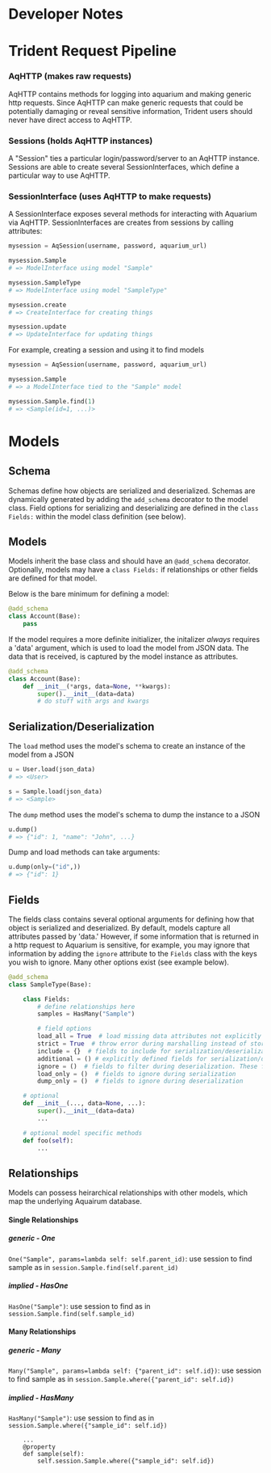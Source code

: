 # Developer Notes

# Trident Request Pipeline

### AqHTTP (makes raw requests)

AqHTTP contains methods for logging into aquarium and making generic http requests.
Since AqHTTP can make generic requests that could be potentially damaging or reveal
sensitive information, Trident users should never have direct access to AqHTTP.

### Sessions (holds AqHTTP instances)

A "Session" ties a particular login/password/server to an AqHTTP instance. Sessions are able to
create several SessionInterfaces, which define a particular way to use AqHTTP.

### SessionInterface (uses AqHTTP to make requests)

A SessionInterface exposes several methods for interacting with Aquarium via AqHTTP.
SessionInterfaces are creates from sessions by calling attributes:

```python
mysession = AqSession(username, password, aquarium_url)

mysession.Sample
# => ModelInterface using model "Sample"

mysession.SampleType
# => ModelInterface using model "SampleType"

mysession.create
# => CreateInterface for creating things

mysession.update
# => UpdateInterface for updating things
```

For example, creating a session and using it to find models
```python
mysession = AqSession(username, password, aquarium_url)

mysession.Sample
# => a ModelInterface tied to the "Sample" model

mysession.Sample.find(1)
# => <Sample(id=1, ...)>
```

# Models

## Schema

Schemas define how objects are serialized and deserialized. Schemas are dynamically
generated by adding the `add_schema` decorator to the model class. Field options for
serializing and deserializing are defined in the `class Fields:` within the model
class definition (see below).

## Models

Models inherit the base class and should have an `@add_schema` decorator. Optionally, models
may have a `class Fields:` if relationships or other fields are defined for that model.

Below is the bare minimum for defining a model:

```python
@add_schema
class Account(Base):
    pass
```

If the model requires a more definite initializer, the initalizer *always* requires a
'data' argument, which is used to load the model from JSON data. The data that is received,
is captured by the model instance as attributes.
```python
@add_schema
class Account(Base):
    def __init__(*args, data=None, **kwargs):
        super().__init__(data=data)
        # do stuff with args and kwargs
```

## Serialization/Deserialization

The `load` method uses the model's schema to create an instance of the model from a JSON

```python
u = User.load(json_data)
# => <User>

s = Sample.load(json_data)
# => <Sample>
```

The `dump` method uses the model's schema to dump the instance to a JSON

```python
u.dump()
# => {"id": 1, "name": "John", ...}
```

Dump and load methods can take arguments:

```python
u.dump(only=("id",))
# => {"id": 1}
```

## Fields

The fields class contains several optional arguments for defining how that object is serialized
and deserialized. By default, models capture all attributes passed by 'data.' However, if some
information that is returned in a http request to Aquarium is sensitive, for example, you may
ignore that information by adding the `ignore` attribute to the `Fields` class with the keys
you wish to ignore. Many other options exist (see example below).

```python
@add_schema
class SampleType(Base):

    class Fields:
        # define relationships here
        samples = HasMany("Sample")

        # field options
        load_all = True  # load missing data attributes not explicitly defined during serialization
        strict = True  # throw error during marshalling instead of storing error
        include = {}  # fields to include for serialization/deserialization. Grouped with fields defined in model class
        additional = () # explicitly defined fields for serialization/deserialization.
        ignore = ()  # fields to filter during deserialization. These fields will be filtered from the JSON.
        load_only = ()  # fields to ignore during serialization
        dump_only = ()  # fields to ignore during deserialization

    # optional
    def __init__(..., data=None, ...):
        super().__init__(data=data)
        ...

    # optional model specific methods
    def foo(self):
        ...
```

## Relationships

Models can possess heirarchical relationships with other models, which map
the underlying Aquairum database.

#### Single Relationships

##### generic - One
`One("Sample", params=lambda self: self.parent_id)`: use session to find sample as in
`session.Sample.find(self.parent_id)`

##### implied - HasOne

`HasOne("Sample")`: use session to find as in
`session.Sample.find(self.sample_id)`

#### Many Relationships

##### generic - Many

`Many("Sample", params=lambda self: {"parent_id": self.id})`: use session to find sample as in
`session.Sample.where({"parent_id": self.id})`

##### implied - HasMany

`HasMany("Sample")`: use session to find as in
`session.Sample.where({"sample_id": self.id})`

```
    ...
    @property
    def sample(self):
        self.session.Sample.where({"sample_id": self.id})
```